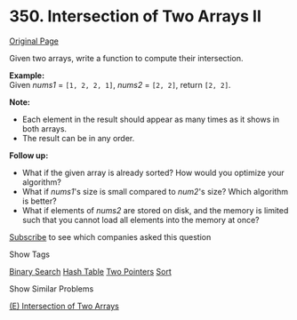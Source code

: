 # 350. Intersection of Two Arrays II

[Original Page](https://leetcode.com/problems/intersection-of-two-arrays-ii/)

Given two arrays, write a function to compute their intersection.

**Example:**  
Given _nums1_ = `[1, 2, 2, 1]`, _nums2_ = `[2, 2]`, return `[2, 2]`.

**Note:**  

*   Each element in the result should appear as many times as it shows in both arrays.
*   The result can be in any order.

**Follow up:**  

*   What if the given array is already sorted? How would you optimize your algorithm?
*   What if _nums1_'s size is small compared to _num2_'s size? Which algorithm is better?
*   What if elements of _nums2_ are stored on disk, and the memory is limited such that you cannot load all elements into the memory at once?

<div>

[Subscribe](/subscribe/) to see which companies asked this question

</div>

<div>

<div id="tags" class="btn btn-xs btn-warning">Show Tags</div>

<span class="hidebutton">[Binary Search](/tag/binary-search/) [Hash Table](/tag/hash-table/) [Two Pointers](/tag/two-pointers/) [Sort](/tag/sort/)</span></div>

<div>

<div id="similar" class="btn btn-xs btn-warning">Show Similar Problems</div>

<span class="hidebutton">[(E) Intersection of Two Arrays](/problems/intersection-of-two-arrays/)</span></div>